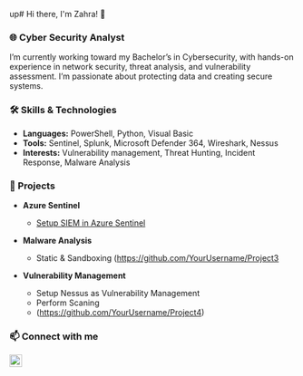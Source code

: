 up# Hi there, I'm Zahra! 👋

### 🌐 Cyber Security Analyst
I’m currently working toward my Bachelor’s in Cybersecurity, with hands-on experience in network security, threat analysis, and vulnerability assessment. I’m passionate about protecting data and creating secure systems.

### 🛠 Skills & Technologies
  - **Languages:** PowerShell, Python, Visual Basic
  - **Tools:** Sentinel, Splunk, Microsoft Defender 364, Wireshark, Nessus
  - **Interests:** Vulnerability management, Threat Hunting, Incident Response, Malware Analysis

### 🔗 Projects
- <b>Azure Sentinel</b>
  - [Setup SIEM in Azure Sentinel](https://github.com/YourUsername/Project1)

- <b>Malware Analysis</b>
  - Static & Sandboxing (https://github.com/YourUsername/Project3
    
- <b>Vulnerability Management</b>
  - Setup Nessus as Vulnerability Management
  - Perform Scaning
  - (https://github.com/YourUsername/Project4)
    

### 📫 Connect with me

[<img align="left" alt="ZahraMac | LinkedIn" width="22px" src="https://cdn.jsdelivr.net/npm/simple-icons@v3/icons/linkedin.svg" />][linkedin]

[linkedin]: https://www.linkedin.com/in/fatima-zahra-machichi-b2819788
